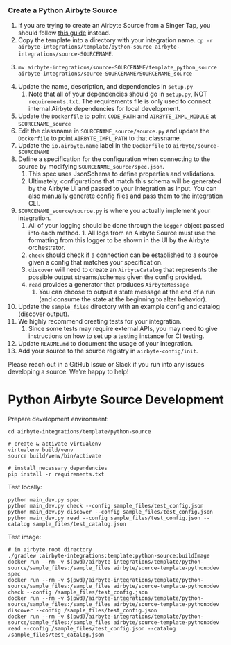 ### Create a Python Airbyte Source
1. If you are trying to create an Airbyte Source from a Singer Tap, you should follow [this guide](https://github.com/airbytehq/airbyte/blob/master/airbyte-integrations/template/singer-source/README.md) instead.
1. Copy the template into a directory with your integration name. `cp -r airbyte-integrations/template/python-source airbyte-integrations/source-SOURCENAME`.
1. ```
   mv airbyte-integrations/source-SOURCENAME/template_python_source airbyte-integrations/source-SOURCENAME/SOURCENAME_source
   ``` 
1. Update the name, description, and dependencies in `setup.py`
    1. Note that all of your dependencies should go in `setup.py`, NOT `requirements.txt`. The requirements file is only used to connect internal Airbyte dependencies for local development. 
1. Update the `Dockerfile` to point `CODE_PATH` and `AIRBYTE_IMPL_MODULE` at `SOURCENAME_source`
1. Edit the classname in `SOURCENAME_source/source.py` and update the `Dockerfile` to point `AIRBYTE_IMPL_PATH` to that classname.
1. Update the `io.airbyte.name` label in the `Dockerfile` to `airbyte/source-SOURCENAME`
1. Define a specification for the configuration when connecting to the source by modifying `SOURCENAME_source/spec.json`.
    1. This spec uses JsonSchema to define properties and validations.
    1. Ultimately, configurations that match this schema will be generated by the Airbyte UI and passed to your integration as input. You can also manually generate config files and pass them to the integration CLI.
1. `SOURCENAME_source/source.py` is where you actually implement your integration.
    1. All of your logging should be done through the `logger` object passed into each method.
           1. All logs from an Airbyte Source must use the formatting from this logger to be shown in the UI by the Airbyte orchestrator.
    1. `check` should check if a connection can be established to a source given a config that matches your specification.
    1. `discover` will need to create an `AirbyteCatalog` that represents the possible output streams/schemas given the config provided.
    1. `read` provides a generator that produces `AirbyteMessage`
        1. You can choose to output a state message at the end of a run (and consume the state at the beginning to alter behavior).
1. Update the `sample_files` directory with an example config and catalog (discover output).
1. We highly recommend creating tests for your integration. 
    1. Since some tests may require external APIs, you may need to give instructions on how to set up a testing instance for CI testing.
1. Update `README.md` to document the usage of your integration. 
1. Add your source to the source registry in `airbyte-config/init`.

Please reach out in a GitHub Issue or Slack if you run into any issues developing a source. We're happy to help!

# Python Airbyte Source Development

Prepare development environment:
```
cd airbyte-integrations/template/python-source

# create & activate virtualenv
virtualenv build/venv
source build/venv/bin/activate

# install necessary dependencies
pip install -r requirements.txt
```

Test locally:
```
python main_dev.py spec
python main_dev.py check --config sample_files/test_config.json
python main_dev.py discover --config sample_files/test_config.json
python main_dev.py read --config sample_files/test_config.json --catalog sample_files/test_catalog.json
```

Test image:
```
# in airbyte root directory
./gradlew :airbyte-integrations:template:python-source:buildImage
docker run --rm -v $(pwd)/airbyte-integrations/template/python-source/sample_files:/sample_files airbyte/source-template-python:dev spec
docker run --rm -v $(pwd)/airbyte-integrations/template/python-source/sample_files:/sample_files airbyte/source-template-python:dev check --config /sample_files/test_config.json
docker run --rm -v $(pwd)/airbyte-integrations/template/python-source/sample_files:/sample_files airbyte/source-template-python:dev discover --config /sample_files/test_config.json
docker run --rm -v $(pwd)/airbyte-integrations/template/python-source/sample_files:/sample_files airbyte/source-template-python:dev read --config /sample_files/test_config.json --catalog /sample_files/test_catalog.json
```
